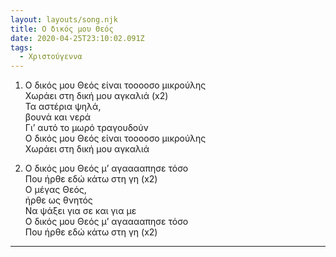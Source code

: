 ```yaml
---
layout: layouts/song.njk
title: Ο δικός μου Θεός
date: 2020-04-25T23:10:02.091Z
tags:
  - Χριστούγεννα
---
```

1. Ο δικός μου Θεός είναι τοοοοσο μικρούλης\
Χωράει στη δική μου αγκαλιά (x2)\
Τα αστέρια ψηλά,\
βουνά και νερά\
Γι’ αυτό το μωρό τραγουδούν\
Ο δικός μου Θεός είναι τοοοοσο μικρούλης\
Χωράει στη δική μου αγκαλιά

2. Ο δικός μου Θεός μ’ αγααααπησε τόσο\
Που ήρθε εδώ κάτω στη γη (x2)\
Ο μέγας Θεός,\
ήρθε ως θνητός\
Να ψάξει για σε και για με\
Ο δικός μου Θεός μ’ αγααααπησε τόσο\
Που ήρθε εδώ κάτω στη γη (x2)

- - -